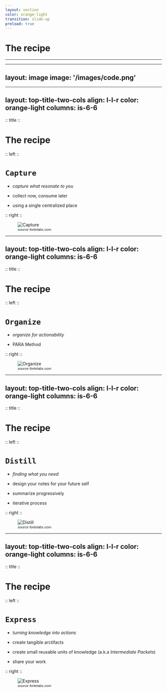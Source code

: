 ```yaml
---
layout: section
color: orange-light
transition: slide-up
preload: true
---
```

 
# The recipe

<hr>

---
layout: image
image: '/images/code.png'
---


---
layout: top-title-two-cols
align: l-l-r
color: orange-light
columns: is-6-6
---

:: title ::

# The recipe

:: left ::

# `Capture`

- *capture what resonate to you*

- collect now, consume later

- using a single centralized place

:: right ::

<figure>
<img src="https://fortelabs.com/wp-content/uploads/2019/02/14-Capture-768x653.png" alt="Capture" />
<figcaption style="font: italic smaller sans-serif">source fortelabs.com</figcaption>
</figure>

---
layout: top-title-two-cols
align: l-l-r
color: orange-light
columns: is-6-6
---

:: title ::

# The recipe

:: left ::

# `Organize`

- *organize for actionability*

- PARA Method

:: right ::

<figure>
<img src="https://fortelabs.com/wp-content/uploads/2019/02/15-Organize-768x653.png" alt="Organize" />
<figcaption style="font: italic smaller sans-serif">source fortelabs.com</figcaption>
</figure>

---
layout: top-title-two-cols
align: l-l-r
color: orange-light
columns: is-6-6
---

:: title ::

# The recipe

:: left ::

# `Distill`

- *finding what you need*

- design your notes for your future self

- summarize progressively

- iterative process

:: right ::

<figure>
<img src="https://fortelabs.com/wp-content/uploads/2019/02/16-Distill-768x653.png" alt="Distill" />
<figcaption style="font: italic smaller sans-serif">source fortelabs.com</figcaption>
</figure>

---
layout: top-title-two-cols
align: l-l-r
color: orange-light
columns: is-6-6
---

:: title ::

# The recipe

:: left ::

# `Express`

- *turning knowledge into actions* 

- create tangible arctifacts

- create small reusable units of knowledge (a.k.a *Intermediate Packets*)

- share your work

:: right ::

<figure>
<img src="https://fortelabs.com/wp-content/uploads/2019/02/17-Express-768x653.png" alt="Express" />
<figcaption style="font: italic smaller sans-serif">source fortelabs.com</figcaption>
</figure>
